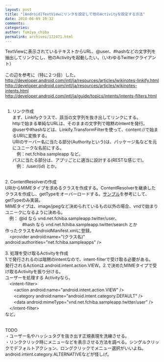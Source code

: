 ```yaml
---
layout: post
title: "[Android]TextViewにリンクを設定して他のActivityを設定する方法"
date: 2010-06-09 19:32
comments: 
categories: 
author: fumiya_chiba
permalink: archives/172471.html
---
```


TextViewに表示されているテキストからURL、@user、#hashなどの文字列を抽出してリンクにし、他のActivityを起動したい。（いわゆるTwitterクライアント）<br>
<br>
この辺を参考に（特に２つ目）した。<br>
http://developer.android.com/intl/ja/resources/articles/wikinotes-linkify.html<br>
http://developer.android.com/intl/ja/resources/articles/wikinotes-intents.html<br>
http://developer.android.com/intl/ja/guide/topics/intents/intents-filters.html<br>
<br>
1. リンク作成<br>
まず、Linkifyクラスで、該当の文字列を抜き出してリンクにする。<br>
httpで始まる単純なURLは、そのままの文字列で暗黙のIntentを発行。<br>
@userや#hashなどは、Linkify.TransformFilterを使って、content://で始まるURIに変換する。<br>
URIのサーバー名に当たる部分(Authorityという)は、パッケージ名などを元にユニークな名前にする。<br>
　例：net.fchiba.sampleapp など。<br>
パスに当たる部分は、アプリごとに適当に設計する(RESTな感じで)。<br>
　例： /user/(id) とか。<br>
<br>
2. ContentResolverの作成<br>
URIからMIMEタイプを求めるクラスを作成する。ContentResolverを継承したクラスを作成し、getTypeをオーバーロードする。<a href="http://code.google.com/p/apps-for-android/source/browse/trunk/WikiNotes/src/com/google/android/wikinotes/db/WikiNotesProvider.java" target="_blank" title="サンプル">サンプル</a>を参考にして、getTypeのみ実装。<br>
MIMEタイプは、image/jpegなど決められているもの以外の場合、vndで始まりユニークになるように決める。<br>
　例： @id なら vnd.net.fchiba.sampleapp.twitter/user、<br>
　　　　#hash なら vnd.net.fchiba.sampleapp.twitter/search とか<br>
作ったクラスをAndroidManifest.xmlに登録。<br>
　&lt;provider android:name="(クラス名)" android:authorities="net.fchiba.sampleapps" /&gt;<br>
<br>
3. 処理を受け取るActivityを作成<br>
1.で発行されるのは暗黙のintentなので、intent-filterで受け取る必要がある。<br>
発行されるActionは android.intent.action.VIEW。2.で決めたMIMEタイプで受け取るActivityを振り分ける。<br>
ユーザーを処理する Activityなら、<br>
　&lt;intent-filter><br>
　　&lt;action android:name="android.intent.action.VIEW" /><br>
　　&lt;category android:name="android.intent.category.DEFAULT" /><br>
　　&lt;data android:mimeType="vnd.net.fchiba.sampleapp.twitter/user" /><br>
　&lt;/intent-filter><br>
など。<br>
<br>
<br>
TODO<br>
・ユーザー名やハッシュタグを抜き出す正規表現を洗練させる。<br>
・リンククリック時にメニューなどを表示させる方法を調べる。シングルクリックでデフォルトアクション、ロングクリックでメニュー選択がいいよね。android.intent.category.ALTERNATIVEなどが怪しげ。<br>


